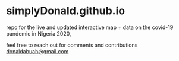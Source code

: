 # simplyDonald.github.io
repo for the live and updated interactive map + data on the covid-19 pandemic in Nigeria 2020,

feel free to reach out for comments and contributions donaldabuah@gmail.com

